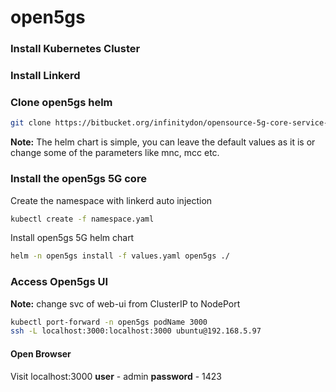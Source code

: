 # open5gs

### Install Kubernetes Cluster

### Install Linkerd

### Clone open5gs helm
```bash
git clone https://bitbucket.org/infinitydon/opensource-5g-core-service-mesh.git
```

**Note:** The helm chart is simple, you can leave the default values as it is or change some of the parameters like mnc, mcc etc.

### Install the open5gs 5G core

Create the namespace with linkerd auto injection
```bash
kubectl create -f namespace.yaml
```
Install open5gs 5G helm chart
```bash
helm -n open5gs install -f values.yaml open5gs ./
```

### Access Open5gs UI

**Note:** change svc of web-ui from ClusterIP to NodePort

```bash
kubectl port-forward -n open5gs podName 3000
ssh -L localhost:3000:localhost:3000 ubuntu@192.168.5.97
```

#### Open Browser
Visit localhost:3000
**user** - admin 
**password** - 1423
